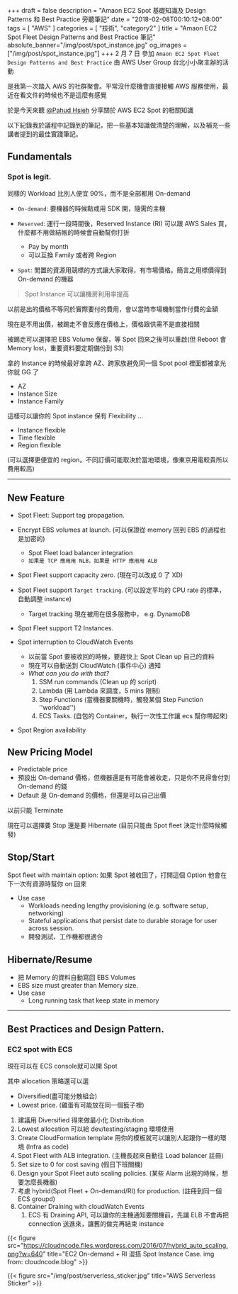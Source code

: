 +++
draft = false
description = "Amaon EC2 Spot 基礎知識及 Design Patterns 和 Best Practice 旁聽筆記"
date = "2018-02-08T00:10:12+08:00"
tags = [ "AWS" ]
categories = [ "技術", "category2" ]
title = "Amaon EC2 Spot Fleet Design Patterns and Best Practice 筆記"
absolute_banner="/img/post/spot_instance.jpg"
og_images = ["/img/post/spot_instance.jpg"]
+++
2 月 7 日 參加 `Amaon EC2 Spot Fleet Design Patterns and Best Practice` 由 AWS User Group 台北小小聚主辦的活動

是我第一次踏入 AWS 的社群聚會。平常沒什麼機會直接接觸 AWS 服務使用，最近在看文件的時候也不是這麼有感覺

於是今天來聽 [@Pahud Hsieh](https://www.facebook.com/profile.php?id=660510468) 分享關於 AWS EC2 Spot 的相關知識

以下紀錄我於議程中記錄到的筆記，把一些基本知識做清楚的理解，以及補充一些講者提到的最佳實踐筆記。

<!--more-->

## Fundamentals

### Spot is legit.

同樣的 Workload 比別人便宜 90%，而不是全部都用 On-demand

- `On-demand`: 要機器的時候點或用 SDK 開，隨需的主機
- `Reserved`: 運行一段時間後，Reserved Instance (RI) 可以跟 AWS Sales 買，什麼都不用做結帳的時候會自動幫你打折
    - Pay by month
    - 可以互換 Family 或者跨 Region

-    `Spot`: 閒置的資源用競標的方式讓大家取得，有市場價格。簡言之用標價得到 On-demand 的機器

> Spot Instance 可以讓機房利用率提高


以前是出的價格不等同於實際要付的費用，會以當時市場機制當作付費的金額

現在是不用出價，被踢走不會反應在價格上，價格跟供需不是直接相關

被踢走可以選擇把 EBS Volume 保留，等  Spot 回來之後可以重啟(但 Reboot 會 Memory lost，重要資料要定期備份到 S3)

拿的 Instance 的時候最好拿跨 AZ、跨家族避免同一個 Spot pool 裡面都被拿光你就 GG 了

-  AZ
-  Instance Size
-  Instance Family

這樣可以讓你的 Spot instance 保有 Flexibility ...

-  Instance flexible
-  Time flexible
-  Region flexible

(可以選擇更便宜的 region。不同訂價可能取決於當地環境，像東京用電較貴所以費用較高)

----

## New Feature

- Spot Fleet: Support tag propagation.
- Encrypt EBS volumes at launch. (可以保證從 memory 回到 EBS 的過程也是加密的)
    -  Spot Fleet  load balancer integration
    - `如果是 TCP 應用用 NLB，如果是 HTTP 應用用 ALB `
- Spot Fleet support capacity zero.  (現在可以改成 0 了 XD)
- Spot Fleet support `Target tracking`. (可以設定平均的 CPU rate 的標準，自動調整 instance)
    - Target tracking 現在被用在很多服務中， e.g. DynamoDB

- Spot Fleet support T2 Instances.
- Spot interruption to CloudWatch Events
    - 以前當 Spot 要被收回的時候，要趕快上 Spot Clean up 自己的資料
    - 現在可以自動送到 CloudWatch (事件中心) 通知
    - _What can you do with that?_
        1. SSM run commands (Clean up 的 script)
        2. Lambda (用 Lambda 來調度，5 mins 限制)
        3. Step Functions (當機器要關機時，觸發某個 Step Function  ''workload'')
        4. ECS Tasks. (自包的 Container，執行一次性工作讓 ecs 幫你帶起來)
- Spot Region availability


## New Pricing Model

- Predictable price
- 預設出 On-demand 價格，但機器還是有可能會被收走，只是你不見得會付到 On-demand 的錢
- Default 是 On-demand 的價格，但還是可以自己出價


以前只能 Terminate

現在可以選擇要 Stop 還是要 Hibernate (目前只能由 Spot fleet 決定什麼時候觸發)

## Stop/Start

Spot fleet with maintain option: 如果 Spot 被收回了，打開這個 Option 他會在下一次有資源時幫你 on 回來

-  Use case
    - Workloads needing lengthy provisioning (e.g. software setup, networking)
    - Stateful applications that persist date to durable storage for user across session.
    - 開發測試、工作機都很適合


## Hibernate/Resume
- 把 Memory 的資料自動寫回 EBS Volumes
- EBS size must greater than Memory size.
- Use case
    - Long running task that keep state in memory

----

## Best Practices and Design Pattern.

### EC2 spot with ECS

現在可以在 ECS console就可以開 Spot

其中 allocation 策略還可以選

-    Diversified(盡可能分散組合)
-    Lowest price. (雞蛋有可能放在同一個籃子裡)


1.  建議用 Diversified 得來做最小化 Distribution
2.  Lowest allocation 可以給 dev/testing/staging 環境使用
3.  Create CloudFormation template 用你的模板就可以讓別人起跟你一樣的環境 (Infra as code)
4.  Spot Fleet with ALB integration. (主機長起來自動往 Load balancer 註冊)
5.  Set size to 0 for cost saving (假日下班關機)
6.  Design your Spot Fleet auto scaling policies. (某些 Alarm 出現的時候，想要怎麼長機器)
7.  考慮 hybrid(Spot Fleet + On-demand/RI) for production. (註冊到同一個 ECS groupd)
8.  Container Draining with cloudWatch Events
    1.  ECS 有 Draining API, 可以讓你的主機通知要關機前，先讓 ELB 不會再把 connection 送進來，讓舊的做完再結束 instance

{{< figure src="https://cloudncode.files.wordpress.com/2016/07/hybrid_auto_scaling.png?w=640"
title="EC2 On-demand + RI 混搭 Spot Instance Case. img from: cloudncode.blog" >}}

{{< figure src="/img/post/serverless_sticker.jpg" title="AWS Serverless Sticker" >}}
